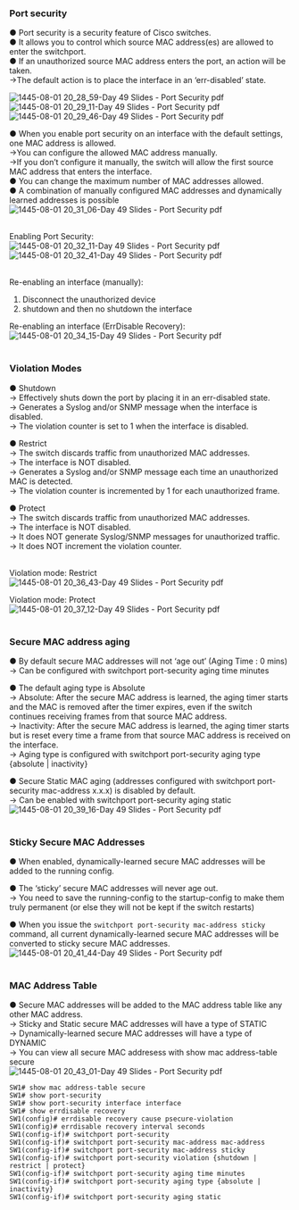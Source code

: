 ###  Port security  

● Port security is a security feature of Cisco switches.  
● It allows you to control which source MAC address(es) are allowed to enter the switchport.  
● If an unauthorized source MAC address enters the port, an action will be taken.  
    →The default action is to place the interface in an ‘err-disabled’ state.

![1445-08-01 20_28_59-Day 49 Slides - Port Security pdf](https://github.com/0xVoLk/CCNA-Note/assets/100092212/1762fd6e-dafc-4fb1-85ca-20f3aa297a76)  
![1445-08-01 20_29_11-Day 49 Slides - Port Security pdf](https://github.com/0xVoLk/CCNA-Note/assets/100092212/d28dcd31-45a1-4188-bc36-83be22cf5f32)  
![1445-08-01 20_29_46-Day 49 Slides - Port Security pdf](https://github.com/0xVoLk/CCNA-Note/assets/100092212/66d267f6-1166-4d18-a6f2-f93479349827)



● When you enable port security on an interface with the default settings, one MAC address is allowed.  
    →You can configure the allowed MAC address manually.  
    →If you don’t configure it manually, the switch will allow the first source MAC address that enters the interface.  
● You can change the maximum number of MAC addresses allowed.  
● A combination of manually configured MAC addresses and dynamically learned addresses is possible  
![1445-08-01 20_31_06-Day 49 Slides - Port Security pdf](https://github.com/0xVoLk/CCNA-Note/assets/100092212/7c3f1886-a656-4d92-8ac2-86c7257ad082)  
<br>


Enabling Port Security:  
![1445-08-01 20_32_11-Day 49 Slides - Port Security pdf](https://github.com/0xVoLk/CCNA-Note/assets/100092212/e2cf0a7f-4a6d-48e3-ba2d-b8e57855eeb5)  
![1445-08-01 20_32_41-Day 49 Slides - Port Security pdf](https://github.com/0xVoLk/CCNA-Note/assets/100092212/85d6f666-a7c1-4eaf-be4b-a65002d60251)  
<br>

Re-enabling an interface (manually):  
1) Disconnect the unauthorized device  
2) shutdown and then no shutdown the interface

Re-enabling an interface (ErrDisable Recovery):  
![1445-08-01 20_34_15-Day 49 Slides - Port Security pdf](https://github.com/0xVoLk/CCNA-Note/assets/100092212/5946dc5c-5602-48c1-a8b2-2a68752c27b6)  
<br>


###  Violation Modes  

● Shutdown  
    → Effectively shuts down the port by placing it in an err-disabled state.  
    → Generates a Syslog and/or SNMP message when the interface is disabled.  
    → The violation counter is set to 1 when the interface is disabled.  

● Restrict  
    → The switch discards traffic from unauthorized MAC addresses.  
    → The interface is NOT disabled.  
    → Generates a Syslog and/or SNMP message each time an unauthorized MAC is detected.  
    → The violation counter is incremented by 1 for each unauthorized frame.

● Protect  
    → The switch discards traffic from unauthorized MAC addresses.  
    → The interface is NOT disabled.  
    → It does NOT generate Syslog/SNMP messages for unauthorized traffic.  
    → It does NOT increment the violation counter.  
    <br>


Violation mode: Restrict  
![1445-08-01 20_36_43-Day 49 Slides - Port Security pdf](https://github.com/0xVoLk/CCNA-Note/assets/100092212/af812a63-2689-465b-8e84-5448b0474fc6)


Violation mode: Protect  
![1445-08-01 20_37_12-Day 49 Slides - Port Security pdf](https://github.com/0xVoLk/CCNA-Note/assets/100092212/732e5631-a0ed-42f7-8bfb-f2af054193ff)  
<br>


###  Secure MAC address aging  

● By default secure MAC addresses will not ‘age out’ (Aging Time : 0 mins)  
→ Can be configured with switchport port-security aging time minutes

● The default aging type is Absolute  
    → Absolute: After the secure MAC address is learned, the aging timer starts and the MAC is removed after the timer expires, even if the switch continues receiving frames from that source MAC address.  
    → Inactivity: After the secure MAC address is learned, the aging timer starts but is reset every time a frame from that source MAC address is received on the interface.  
    → Aging type is configured with switchport port-security aging type {absolute | inactivity}
    
● Secure Static MAC aging (addresses configured with switchport port-security mac-address x.x.x) is disabled by default.  
    → Can be enabled with switchport port-security aging static  
![1445-08-01 20_39_16-Day 49 Slides - Port Security pdf](https://github.com/0xVoLk/CCNA-Note/assets/100092212/e23ca218-03f2-416e-afc1-6cdb6b3bac87)  
<br>


###  Sticky Secure MAC Addresses  

● When enabled, dynamically-learned secure MAC addresses will be added to the running config.

● The ‘sticky’ secure MAC addresses will never age out.  
→ You need to save the running-config to the startup-config to make them truly permanent (or else they will not be kept if the switch restarts)

● When you issue the ```switchport port-security mac-address sticky``` command, all current dynamically-learned secure MAC addresses will be converted to sticky secure MAC addresses.  
![1445-08-01 20_41_44-Day 49 Slides - Port Security pdf](https://github.com/0xVoLk/CCNA-Note/assets/100092212/99c4b4b1-575e-4169-b41a-f7105f9e428c)  
<br>


###  MAC Address Table  

● Secure MAC addresses will be added to the MAC address table like any other MAC address.  
    → Sticky and Static secure MAC addresses will have a type of STATIC  
    → Dynamically-learned secure MAC addresses will have a type of DYNAMIC  
    → You can view all secure MAC addresess with show mac address-table secure  
![1445-08-01 20_43_01-Day 49 Slides - Port Security pdf](https://github.com/0xVoLk/CCNA-Note/assets/100092212/f135904e-30d4-41b9-ae0e-53b2521fc99c)

```
SW1# show mac address-table secure
SW1# show port-security
SW1# show port-security interface interface
SW1# show errdisable recovery
SW1(config)# errdisable recovery cause psecure-violation
SW1(config)# errdisable recovery interval seconds
SW1(config-if)# switchport port-security
SW1(config-if)# switchport port-security mac-address mac-address
SW1(config-if)# switchport port-security mac-address sticky
SW1(config-if)# switchport port-security violation {shutdown | restrict | protect}
SW1(config-if)# switchport port-security aging time minutes
SW1(config-if)# switchport port-security aging type {absolute | inactivity}
SW1(config-if)# switchport port-security aging static
```





